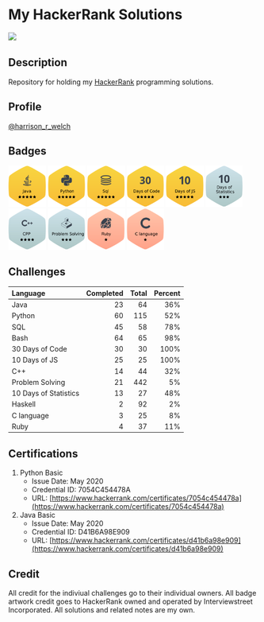 # My HackerRank Solutions

<img src="https://hrcdn.net/fcore/assets/brand/h_mark_sm-966d2b45e3.svg" width="15%">

## Description

Repository for holding my [HackerRank](https://www.hackerrank.com/) programming solutions.

## Profile

[@harrison_r_welch](https://www.hackerrank.com/harrison_r_welch)

## Badges

<p float="left">
    <img src="https://github.com/HarrisonWelch/MyHackerRankSolutions/blob/master/Resources/j5.png" width="15%">
    <img src="https://github.com/HarrisonWelch/MyHackerRankSolutions/blob/master/Resources/p5.png" width="15%">
    <img src="https://github.com/HarrisonWelch/MyHackerRankSolutions/blob/master/Resources/sql5.png" width="15%">
    <img src="https://github.com/HarrisonWelch/MyHackerRankSolutions/blob/master/Resources/30doc5.png" width="15%">
    <img src="https://github.com/HarrisonWelch/MyHackerRankSolutions/blob/master/Resources/10doj5.png" width="15%">
    <img src="https://github.com/HarrisonWelch/MyHackerRankSolutions/blob/master/Resources/10dos3.png" width="15%">
    <img src="https://github.com/HarrisonWelch/MyHackerRankSolutions/blob/master/Resources/cpp4.png" width="15%">
    <img src="https://github.com/HarrisonWelch/MyHackerRankSolutions/blob/master/Resources/ps3.png" width="15%">
    <img src="https://github.com/HarrisonWelch/MyHackerRankSolutions/blob/master/Resources/ruby1.png" width="15%">
    <img src="https://github.com/HarrisonWelch/MyHackerRankSolutions/blob/master/Resources/clang1.png" width="15%">
</p>

## Challenges

| Language                  | Completed | Total | Percent |
|:--------------------------|----------:|------:|--------:|
| Java                      | 23        | 64    | 36%     |
| Python                    | 60        | 115   | 52%     |
| SQL                       | 45        | 58    | 78%     |
| Bash                      | 64        | 65    | 98%     |
| 30 Days of Code           | 30        | 30    | 100%    |
| 10 Days of JS             | 25        | 25    | 100%    |
| C++                       | 14        | 44    | 32%     |
| Problem Solving           | 21        | 442   | 5%      |
| 10 Days of Statistics     | 13        | 27    | 48%     |
| Haskell                   | 2         | 92    | 2%      |
| C language                | 3         | 25    | 8%      |
| Ruby                      | 4         | 37    | 11%     |

## Certifications

1. Python Basic
    * Issue Date: May 2020
    * Credential ID: 7054C454478A
    * URL: [https://www.hackerrank.com/certificates/7054c454478a](https://www.hackerrank.com/certificates/7054c454478a)
2. Java Basic
    * Issue Date: May 2020
    * Credential ID: D41B6A98E909
    * URL: [https://www.hackerrank.com/certificates/d41b6a98e909](https://www.hackerrank.com/certificates/d41b6a98e909)

## Credit

All credit for the indiviual challenges go to their individual owners. All badge artwork credit goes to HackerRank owned and operated by Interviewstreet Incorporated. All solutions and related notes are my own.
